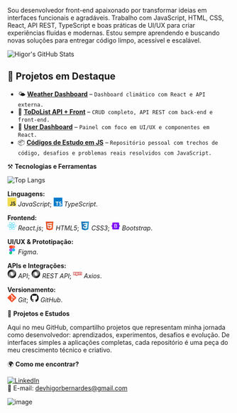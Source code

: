 Sou desenvolvedor front-end apaixonado por transformar ideias em interfaces funcionais e agradáveis. Trabalho com JavaScript, HTML, CSS, React, API REST, TypeScript e boas práticas de UI/UX para criar experiências fluídas e modernas. Estou sempre aprendendo e buscando novas soluções para entregar código limpo, acessível e escalável.

![Higor's GitHub Stats](https://github-readme-stats.vercel.app/api?username=HigorBernardesPNG&show_icons=true&theme=tokyonight)

## 🚀 Projetos em Destaque

- 🌤️ **[Weather Dashboard](https://weather-dashboard-kappa-hazel.vercel.app/)** – `Dashboard climático com React e API externa.`
- 🧾 **[ToDoList API + Front](https://github.com/HigorBernardesPNG/todoList)** – `CRUD completo, API REST com back-end e front-end.`
- 👤 **[User Dashboard](https://github.com/HigorBernardesPNG/userDashboard)** – `Painel com foco em UI/UX e componentes em React.`
- 📦 **[Códigos de Estudo em JS](https://github.com/HigorBernardesPNG/codigosEstudoJS)** – `Repositório pessoal com trechos de código, desafios e problemas reais resolvidos com JavaScript.`  

⚒️ **Tecnologias e Ferramentas**

![Top Langs](https://github-readme-stats.vercel.app/api/top-langs/?username=HigorBernardesPNG&layout=compact&theme=tokyonight)

**Linguagens:**  
<img src="https://raw.githubusercontent.com/devicons/devicon/master/icons/javascript/javascript-original.svg" width="20"/> *JavaScript*; <img src="https://raw.githubusercontent.com/devicons/devicon/master/icons/typescript/typescript-original.svg" width="20"/> *TypeScript*.

**Frontend:**  
<img src="https://raw.githubusercontent.com/devicons/devicon/master/icons/react/react-original.svg" width="20"/> *React.js*; <img src="https://raw.githubusercontent.com/devicons/devicon/master/icons/html5/html5-original.svg" width="20"/> *HTML5*; <img src="https://raw.githubusercontent.com/devicons/devicon/master/icons/css3/css3-original.svg" width="20"/> *CSS3*; <img src="https://raw.githubusercontent.com/devicons/devicon/master/icons/bootstrap/bootstrap-original.svg" width="20"/> *Bootstrap*.

**UI/UX & Prototipação:**  
<img src="https://raw.githubusercontent.com/devicons/devicon/master/icons/figma/figma-original.svg" width="20"/> *Figma*.

**APIs e Integrações:**  
<img src="https://raw.githubusercontent.com/devicons/devicon/master/icons/json/json-original.svg" width="20"/> *API*; <img src="https://raw.githubusercontent.com/devicons/devicon/master/icons/json/json-original.svg" width="20"/> *REST API*; <img src="https://raw.githubusercontent.com/devicons/devicon/master/icons/npm/npm-original-wordmark.svg" width="20"/> *Axios*.

**Versionamento:**  
<img src="https://raw.githubusercontent.com/devicons/devicon/master/icons/git/git-original.svg" width="20"/> *Git*; <img src="https://raw.githubusercontent.com/devicons/devicon/master/icons/github/github-original.svg" width="20"/> *GitHub*.


📌 **Projetos e Estudos**

Aqui no meu GitHub, compartilho projetos que representam minha jornada como desenvolvedor: aprendizados, experimentos, desafios e evolução. De interfaces simples a aplicações completas, cada repositório é uma peça do meu crescimento técnico e criativo.

🌍 **Como me encontrar?**
 
[![LinkedIn](https://img.shields.io/badge/LinkedIn-000?style=for-the-badge&logo=linkedin&logoColor=0A66C2)](https://www.linkedin.com/in/higor-bernardes-6a41b0230/)<br>
📧 E-mail: devhigorbernardes@gmail.com

![image](https://github.com/user-attachments/assets/77a3ded8-60e0-4ff3-8805-3ac2a7538027)

